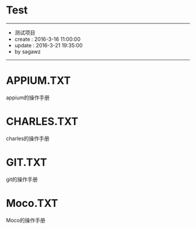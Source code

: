 # Test
***********************************
* 测试项目
* create : 2016-3-16 11:00:00
* update : 2016-3-21 19:35:00
* by sagawz
***********************************

# APPIUM.TXT
appium的操作手册

# CHARLES.TXT
charles的操作手册

# GIT.TXT
git的操作手册

# Moco.TXT
Moco的操作手册